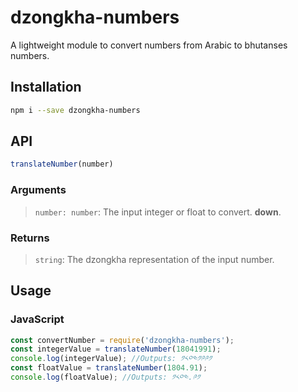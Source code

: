 # dzongkha-numbers
A lightweight module to convert numbers from Arabic to bhutanses numbers.

## Installation
```sh
npm i --save dzongkha-numbers
```

## API
```javascript
translateNumber(number)
```
### Arguments
> `number: number`: The input integer or float to convert. **down**.

### Returns
> `string`: The dzongkha representation of the input number.

## Usage
### JavaScript
```javascript
const convertNumber = require('dzongkha-numbers');
const integerValue = translateNumber(18041991);
console.log(integerValue); //Outputs: ༡༨༠༤༡༩༩༡
const floatValue = translateNumber(1804.91);
console.log(floatValue); //Outputs: ༡༨༠༤.༩༡
```
